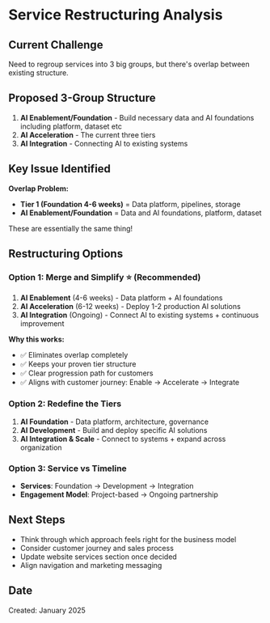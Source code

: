 # Service Restructuring Analysis

## Current Challenge
Need to regroup services into 3 big groups, but there's overlap between existing structure.

## Proposed 3-Group Structure
1. **AI Enablement/Foundation** - Build necessary data and AI foundations including platform, dataset etc
2. **AI Acceleration** - The current three tiers
3. **AI Integration** - Connecting AI to existing systems

## Key Issue Identified
**Overlap Problem:**
- **Tier 1 (Foundation 4-6 weeks)** = Data platform, pipelines, storage
- **AI Enablement/Foundation** = Data and AI foundations, platform, dataset

These are essentially the same thing!

## Restructuring Options

### Option 1: Merge and Simplify ⭐ (Recommended)
1. **AI Enablement** (4-6 weeks) - Data platform + AI foundations
2. **AI Acceleration** (6-12 weeks) - Deploy 1-2 production AI solutions  
3. **AI Integration** (Ongoing) - Connect AI to existing systems + continuous improvement

**Why this works:**
- ✅ Eliminates overlap completely
- ✅ Keeps your proven tier structure 
- ✅ Clear progression path for customers
- ✅ Aligns with customer journey: Enable → Accelerate → Integrate

### Option 2: Redefine the Tiers
1. **AI Foundation** - Data platform, architecture, governance
2. **AI Development** - Build and deploy specific AI solutions
3. **AI Integration & Scale** - Connect to systems + expand across organization

### Option 3: Service vs Timeline
- **Services**: Foundation → Development → Integration
- **Engagement Model**: Project-based → Ongoing partnership

## Next Steps
- Think through which approach feels right for the business model
- Consider customer journey and sales process
- Update website services section once decided
- Align navigation and marketing messaging

## Date
Created: January 2025